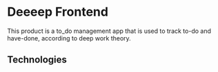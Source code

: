 # Deeeep Frontend

This product is a to_do management app that is used to track to-do and have-done, according to deep work theory.

## Technologies

